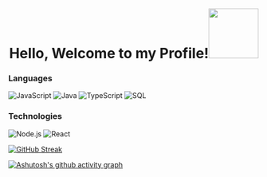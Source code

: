 <p>
  <h1 align="center"><b>Hello, Welcome to my Profile!</b><img src="https://raw.githubusercontent.com/andrejarrell/catgifs/master/images/type.gif" width="100"> </h1>
    
</p>

### Languages

![JavaScript](https://img.shields.io/badge/-JavaScript-000?&logo=JavaScript)
![Java](https://img.shields.io/badge/-Java-000?&logo=Java&logoColor=007396)
![TypeScript](https://img.shields.io/badge/-TypeScript-000?&logo=TypeScript)
![SQL](https://img.shields.io/badge/-SQL-000?&logo=MySQL)

### Technologies

![Node.js](https://img.shields.io/badge/-Node.js-000?&logo=node.js)
![React](https://img.shields.io/badge/-React-000?&logo=React)

[![GitHub Streak](https://github-readme-streak-stats.herokuapp.com?user=dauleduc2&theme=dracula)](https://git.io/streak-stats)

[![Ashutosh's github activity graph](https://activity-graph.herokuapp.com/graph?username=dauleduc2&theme=react-dark)](https://github.com/ashutosh00710/github-readme-activity-graph)
